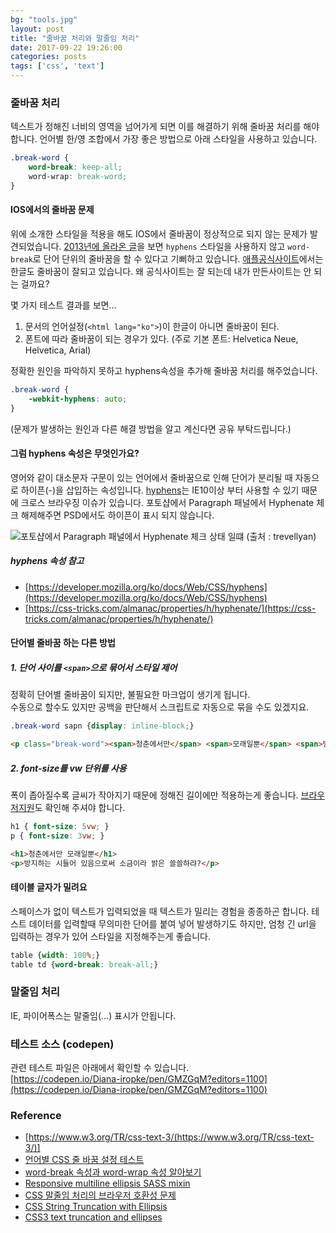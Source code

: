 ```yaml
---
bg: "tools.jpg"
layout: post
title: "줄바꿈 처리와 말줄임 처리"
date: 2017-09-22 19:26:00
categories: posts
tags: ['css', 'text']
---
```


### 줄바꿈 처리
텍스트가 정해진 너비의 영역을 넘어가게 되면 이를 해결하기 위해 줄바꿈 처리를 해야합니다.
언어별 한/영 조합에서 가장 좋은 방법으로 아래 스타일을 사용하고 있습니다.

```css
.break-word {
    word-break: keep-all;
    word-wrap: break-word;
}
```

#### IOS에서의 줄바꿈 문제
위에 소개한 스타일을 적용을 해도 IOS에서 줄바꿈이 정상적으로 되지 않는 문제가 발견되었습니다.
[2013년에 올라온 글](https://coolestguidesontheplanet.com/stop-hyphens-css-ios-mobile-safari-iphones/)을 보면 `hyphens` 스타일을 사용하지 않고 `word-break`로 단어 단위의 줄바꿈을 할 수 있다고 기뻐하고 있습니다.
[애플공식사이트](https://www.apple.com/)에서는 한글도 줄바꿈이 잘되고 있습니다.
왜 공식사이트는 잘 되는데 내가 만든사이트는 안 되는 걸까요?

몇 가지 테스트 결과를 보면...
1. 문서의 언어설정(`<html lang="ko">`)이 한글이 아니면 줄바꿈이 된다.
2. 폰트에 따라 줄바꿈이 되는 경우가 있다. (주로 기본 폰트: Helvetica Neue, Helvetica, Arial)

정확한 원인을 파악하지 못하고 hyphens속성을 추가해 줄바꿈 처리를 해주었습니다.
```css
.break-word {
    -webkit-hyphens: auto;
}
```
(문제가 발생하는 원인과 다른 해결 방법을 알고 계신다면 공유 부탁드립니다.)

#### 그럼 hyphens 속성은 무엇인가요?
영어와 같이 대소문자 구문이 있는 언어에서 줄바꿈으로 인해 단어가 분리될 때 자동으로 하이픈(-)을 삽입하는 속성입니다.
[hyphens](http://caniuse.com/#search=hyphens)는 IE10이상 부터 사용할 수 있기 때문에 크로스 브라우징 이슈가 있습니다.
포토샵에서 Paragraph 패널에서 Hyphenate 체크 해제해주면 PSD에서도 하이픈이 표시 되지 않습니다.

![포토샵에서 Paragraph 패널에서 Hyphenate 체크 상태 일떄](https://trevellyan.biz/wp-content/uploads/2012/02/2.jpg)
(출처 : trevellyan)

##### hyphens 속성 참고
- [https://developer.mozilla.org/ko/docs/Web/CSS/hyphens](https://developer.mozilla.org/ko/docs/Web/CSS/hyphens)
- [https://css-tricks.com/almanac/properties/h/hyphenate/](https://css-tricks.com/almanac/properties/h/hyphenate/)

#### 단어별 줄바꿈 하는 다른 방법
##### 1. 단어 사이를 `<span>`으로 묶어서 스타일 제어
정확히 단어별 줄바꿈이 되지만, 불필요한 마크업이 생기게 됩니다.  
수동으로 할수도 있지만 공백을 판단해서 스크립트로 자동으로 묶을 수도 있겠지요.
```css
.break-word sapn {display: inline-block;}
```

```html
<p class="break-word"><span>청춘에서만</span> <span>모래일뿐</span> <span>방지하는</span> <span>시들어</span> <span>있음으로써</span> <span>소금이라</span> <span>밝은</span> <span>쓸쓸하랴?</span></p>
```

##### 2. font-size를 vw 단위를 사용
폭이 좁아질수록 글씨가 작아지기 때문에 정해진 길이에만 적용하는게 좋습니다.
[브라우저지원](http://caniuse.com/#search=vw)도 확인해 주셔야 합니다.

```css
h1 { font-size: 5vw; }
p { font-size: 3vw; }
```
```html
<h1>청춘에서만 모래일뿐</h1>
<p>방지하는 시들어 있음으로써 소금이라 밝은 쓸쓸하랴?</p>
```

#### 테이블 글자가 밀려요
스페이스가 없이 텍스트가 입력되었을 때 텍스트가 밀리는 경험을 종종하곤 합니다.
테스트 데이터를 입력할때 무의미한 단어를 붙여 넣어 발생하기도 하지만, 엄청 긴 url을 입력하는 경우가 있어 스타일을 지정해주는게 좋습니다.

```css
table {width: 100%;}
table td {word-break: break-all;}
```

### 말줄임 처리
IE, 파이어폭스는 말줄임(…) 표시가 안됩니다.

### 테스트 소스 (codepen)
관련 테스트 파일은 아래에서 확인할 수 있습니다.  
[https://codepen.io/Diana-iropke/pen/GMZGqM?editors=1100](https://codepen.io/Diana-iropke/pen/GMZGqM?editors=1100)

### Reference
- [https://www.w3.org/TR/css-text-3/(https://www.w3.org/TR/css-text-3/)]
- [언어별 CSS 줄 바꿈 설정 테스트](https://codepen.io/naradesign/pen/Evadoy)
- [word-break 속성과 word-wrap 속성 알아보기](http://wit.nts-corp.com/2017/07/25/4675)
- [Responsive multiline ellipsis SASS mixin](http://codepen.io/sergeysemashko/pen/jFGJD)
- [CSS 말줄임 처리의 브라우저 호환성 문제](http://nuli.navercorp.com/sharing/blog/post/37677)
- [CSS String Truncation with Ellipsis](http://mattsnider.com/css-string-truncation-with-ellipsis/)
- [CSS3 text truncation and ellipses](http://sharonminsuk.com/blog/2010/07/22/css3-text-truncation-and-ellipses-even-in-firefox-and-without-the-styling-constraints/)
